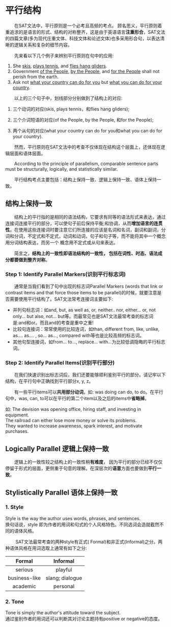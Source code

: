# 平行结构

&emsp;&emsp;在SAT文法中，平行原则是一个必考且高频的考点。 顾名思义，平行原则着重追求的是语言的形式、结构的对称整齐，这是由于英语语言**注重形合**，SAT文法的四篇文章(多为现代庄重文体、科技文体和论述文体)也多采用形合句，以表达清晰的逻辑关系和复杂的细节内容。



&emsp;&emsp;先来看以下几个例子来辨别平行原则在句中的应用:

1. She <u>skis</u>, <u>plays tennis</u>, and <u>flies hang gliders</u>.
2. Government <u>of the People</u>, <u>by the People</u>, and <u>for the People</u> shall not perish from the earth.
3. Ask not <u>what your country can do for you</u> but <u>what you can do for your country</u>.



&emsp;&emsp;以上的三个句子中，划线部分分别做到了结构上的对应:

1. 三个动词的对应(skis, plays tennis，和flies hang gliders);

2. 三个介词短语的对应(of the People, by the People, 和for the People);

3. 两个从句的对应(what your country can do for you和what you can do for your country).




&emsp;&emsp;然而，平行原则在SAT文法中的考查不仅体现在结构这个层面上，还体现在逻辑层面和语体层面。

&emsp;&emsp;According to the principle of parallelism, comparable sentence parts must be structurally, logically, and statistically similar.


&emsp;&emsp;平行结构考点主要包括：结构上保持一致、逻辑上保持一致、语体上保持一致。



## 结构上保持一致

&emsp;&emsp;结构上的平行指的是相同的语法结构，它要求有同等的语法形式来表达，通过连接词连接平行的部分，可以使句子前后保持平衡;和协调，从而**增加语言的连贯性**。在使用这些连接词时要注意它们所连接的应该是名词和名词，副词和副词，分词和分词，不定式和不定式，动词和动词，句子和句子等，而不能将其中一个概念用分词结构表达，而另一个 概念用不定式或从句来表达。

&emsp;&emsp;简言之，**结构上的一致性即语法结构的一致性， 包括在词性、时态、语法成分都要做到整齐对称**。

### Step 1: Identify Parallel Markers(识别平行标志词)

&emsp;&emsp;通常是当我们看到了句中出现的标志词Parallel Markers (words that link or contrast items and that force those items to be parallel)的时候，就要注意是否需要使用平行结构了。SAT文法常考连接词主要如下:

- 并列句标志词：如and, but, as well as, or, neither.. nor, either... or, not only... but also, not... but等。而最常见也是SAT文法最常考查的标志词是:and和or。而且and的考查是重中之重!
- 比较句连接词：常常使用的比较连词，如than, different from, like, unlike, as.... as.... , so... as..., compared with等也是比较高频的标志词。
- 其他句型连接词，如from... to...,  replace... with...为比较低调隐晦的平行标志词。

### Step 2: Identify Parallel Items(识别平行部分)

&emsp;&emsp;在我们快速识别出标志词后，我们还要能够顺利鉴别平行的部分。请记牢以下结构，在平行句中正确找到平行部分x, y, z。

<Note type="tip">

&emsp;&emsp;有一些平行items可以**共用部分动词**，如: was doing can do, to do。在平行句中，was, can, to可以在平行的第二个item以及之后的items中**省略掉**。

如:
The devision was opening office, hiring staff, and investing in equipment.<br/>
The railroad can either lose more money or solve its problems.<br/>
They wanted to increase awareness, spark interest, and motivate purchases.<br/>

</Note>





## Logically Parallel 逻辑上保持一致

&emsp;&emsp;逻辑上的一致性较之结构上的一致性稍**有难度**， 因为平行的部分已经不仅仅停留于形式的层面，更侧重于句意的理解。在深层次的**语意**方面也要做到**平行一致**。



## Stylistically Parallel 语体上保持一致

### 1. Style

Style is the way the author uses words, phrases, and sentences.<br/>
换句话说，style 即为作者的用词和句式的个人风格特色。不同选词会造就截然不同的语体风格。

&emsp;&emsp; SAT文法最常考查的两种style有正式( Formal)和非正式(Informal)之分。两种语体风格在用词选取上通常有如下之分:

|  **Formal**   |  **Informal**   |
| :-----------: | :-------------: |
|    serious    |     playful     |
| business-like | slang; dialogue |
|   academic    |    personal     |

### 2. Tone

Tone is simply the author's attitude toward the subject.<br/>
通过鉴别作者的用词还可以判断其对讨论主题持有positive or negative的态度。
